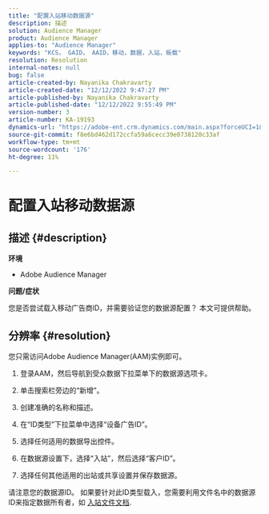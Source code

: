 ```yaml
---
title: "配置入站移动数据源"
description: 描述
solution: Audience Manager
product: Audience Manager
applies-to: "Audience Manager"
keywords: "KCS， GAID， AAID，移动，数据，入站，板载"
resolution: Resolution
internal-notes: null
bug: false
article-created-by: Nayanika Chakravarty
article-created-date: "12/12/2022 9:47:27 PM"
article-published-by: Nayanika Chakravarty
article-published-date: "12/12/2022 9:55:49 PM"
version-number: 3
article-number: KA-19193
dynamics-url: "https://adobe-ent.crm.dynamics.com/main.aspx?forceUCI=1&pagetype=entityrecord&etn=knowledgearticle&id=fdc3858b-667a-ed11-81ac-6045bd006b25"
source-git-commit: f8e6bd462d172ccfa59a6cecc39e0738120c33af
workflow-type: tm+mt
source-wordcount: '176'
ht-degree: 11%

---
```


# 配置入站移动数据源

## 描述 {#description}


<b>环境</b>

- Adobe Audience Manager

<b>问题/症状</b>

您是否尝试载入移动广告商ID，并需要验证您的数据源配置？ 本文可提供帮助。


## 分辨率 {#resolution}


您只需访问Adobe Audience Manager(AAM)实例即可。

1) 登录AAM，然后导航到受众数据下拉菜单下的数据源选项卡。

2) 单击搜索栏旁边的“新增”。

3) 创建准确的名称和描述。

4) 在“ID类型”下拉菜单中选择“设备广告ID”。

5) 选择任何适用的数据导出控件。

6) 在数据源设置下，选择“入站”，然后选择“客户ID”。

7) 选择任何其他适用的出站或共享设置并保存数据源。

请注意您的数据源ID。 如果要针对此ID类型载入，您需要利用文件名中的数据源ID来指定数据所有者，如 [入站文件文档](https://experienceleague.adobe.com/docs/audience-manager/user-guide/implementation-integration-guides/sending-audience-data/batch-data-transfer-process/inbound-s3-filenames.html?lang=zh-Hans).
